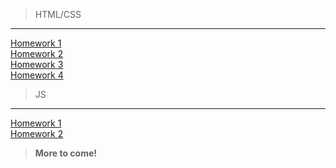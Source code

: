 > HTML/CSS

---

[Homework 1](https://kirossa.github.io/homeworks/htmlCss/homework-1/)<br/>
[Homework 2](https://kirossa.github.io/homeworks/htmlCss/homework-2/)<br/>
[Homework 3](https://kirossa.github.io/homeworks/htmlCss/homework-3/)<br/>
[Homework 4](https://kirossa.github.io/homeworks/htmlCss/homework-4/)<br/>

> JS

---

[Homework 1](https://kirossa.github.io/homeworks/jsModule/hw1/)<br/>
[Homework 2](https://kirossa.github.io/homeworks/jsModule/hw2/)<br/>

> **More to come!**

